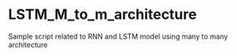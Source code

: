 # LSTM_M_to_m_architecture
Sample script related to RNN and LSTM model using many to many architecture
